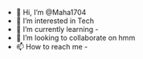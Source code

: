 - 👋 Hi, I’m @Maha1704
- 👀 I’m interested in Tech
- 🌱 I’m currently learning -
- 💞️ I’m looking to collaborate on hmm
- 📫 How to reach me -

<!---
Maha1704/Maha1704 is a ✨ special ✨ repository because its `README.md` (this file) appears on your GitHub profile.
You can click the Preview link to take a look at your changes.
--->
